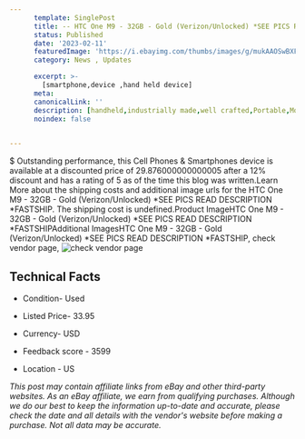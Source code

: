 ```yaml
---
      template: SinglePost
      title: -- HTC One M9 - 32GB - Gold (Verizon/Unlocked) *SEE PICS READ DESCRIPTION *FASTSHIP
      status: Published
      date: '2023-02-11'
      featuredImage: 'https://i.ebayimg.com/thumbs/images/g/mukAAOSwBXFjgn6u/s-l225.jpg'
      category: News , Updates

      excerpt: >-
        [smartphone,device ,hand held device]
      meta:
      canonicalLink: ''
      description: [handheld,industrially made,well crafted,Portable,Mobile,Compact,Convenient,Lightweight,Maneuverable,Man-portable,Miniature,Carriable,Hand-held,Light,Holdable,Transportable,Mobile device,Pocket-sized,On-the-go,Wireless,Cordless,Compact size,Convenient size, smartphone,device ,hand held device]
      noindex: false

        
---
```

$
    Outstanding performance, this Cell Phones & Smartphones device is available at a discounted price of 29.876000000000005 after a 12% discount and has a rating of 5 as of the time this blog was written.Learn More about the shipping costs and additional image urls for the HTC One M9 - 32GB - Gold (Verizon/Unlocked) *SEE PICS READ DESCRIPTION *FASTSHIP. The shipping cost is undefined.Product ImageHTC One M9 - 32GB - Gold (Verizon/Unlocked) *SEE PICS READ DESCRIPTION *FASTSHIPAdditional ImagesHTC One M9 - 32GB - Gold (Verizon/Unlocked) *SEE PICS READ DESCRIPTION *FASTSHIP, check vendor page, ![check vendor page](https://origin-galleryplus.ebayimg.com/ws/web/304717396108_2_0_1/225x225.jpg,https://origin-galleryplus.ebayimg.com/ws/web/304717396108_3_0_1/225x225.jpg,https://origin-galleryplus.ebayimg.com/ws/web/304717396108_4_0_1/225x225.jpg,https://origin-galleryplus.ebayimg.com/ws/web/304717396108_5_0_1/225x225.jpg,https://origin-galleryplus.ebayimg.com/ws/web/304717396108_6_0_1/225x225.jpg)
    
    

 ## Technical Facts 



     
      

 - Condition- Used 


      

 - Listed Price- 33.95 


      

 - Currency- USD 


      

 - Feedback score - 3599 


      

 - Location - US 


      
      

 *_This post may contain affiliate links from eBay and other third-party websites. As an eBay affiliate, we earn from qualifying purchases. Although we do our best to keep the information up-to-date and accurate, please check the date and all details with the vendor's website before making a purchase. Not all data may be accurate._*



    
    
    
    
    